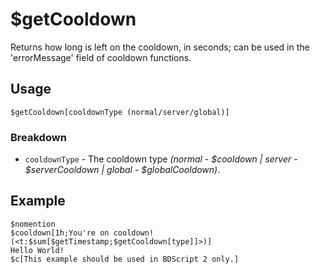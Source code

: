 # $getCooldown
Returns how long is left on the cooldown, in seconds; can be used in the 'errorMessage' field of cooldown functions.

## Usage
```
$getCooldown[cooldownType (normal/server/global)]
```

### Breakdown
- `cooldownType` - The cooldown type *(normal - $cooldown | server - $serverCooldown | global - $globalCooldown)*.

## Example
```
$nomention
$cooldown[1h;You're on cooldown! (<t:$sum[$getTimestamp;$getCooldown[type]]>)]
Hello World!
$c[This example should be used in BDScript 2 only.]
```
